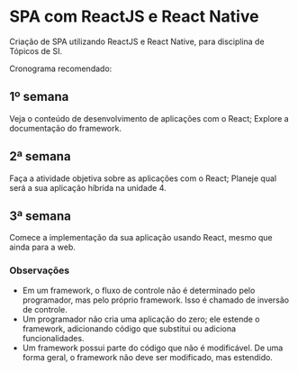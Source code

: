 # SPA com ReactJS e React Native
Criação de SPA utilizando ReactJS e React Native, para disciplina de Tópicos de SI.

Cronograma recomendado:

## 1º semana
Veja o conteúdo de desenvolvimento de aplicações com o React;
Explore a documentação do framework.

## 2ª semana
Faça a atividade objetiva sobre as aplicações com o React;
Planeje qual será a sua aplicação híbrida na unidade 4.

## 3ª semana
Comece a implementação da sua aplicação usando React, mesmo que ainda para a web. 

### Observações
- Em um framework, o fluxo de controle não é determinado pelo programador, mas pelo próprio framework. Isso é chamado de inversão de controle.
- Um programador não cria uma aplicação do zero; ele estende o framework, adicionando código que substitui ou adiciona funcionalidades.
- Um framework possui parte do código que não é modificável. De uma forma geral, o framework não deve ser modificado, mas estendido.
